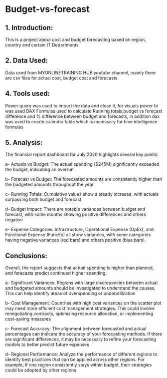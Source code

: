 # Budget-vs-forecast

## 1. Introduction:

This is a project about cost and budget forecasting based on region, country and certain IT Departments

## 2. Data Used:

Data used from MYONLINETRAINING HUB youtube channel, mainly there are csv files for actual cost, budget cost and forecasts

## 4. Tools used:

Power query was used to import the data and clean it, for visuals power bi was used
DAX Formulas used to calculate Running totals,budget vs forecast difference and % difference between budget and forecasts, 
in addition dax was used to create calendar table which is necessary for time intelligence formulas 

## 5. Analysis:

The financial report dashboard for July 2020 highlights several key points:

a- Actuals vs Budget: The actual spending ($245M) significantly exceeded the budget, indicating an overrun

b- Forecast vs Budget: The forecasted amounts are consistently higher than the budgeted amounts throughout the year

c- Running Totals: Cumulative values show a steady increase, with actuals surpassing both budget and forecast

d- Budget Impact: There are notable variances between budget and forecast, with some months showing positive differences and others negative

e- Expense Categories: Infrastructure, Operational Expense (OpEx), and Functional Expense (FuncEx) all show variances, with some categories having negative variances (red bars) and others positive (blue bars).

## Conclusions:

Overall, the report suggests that actual spending is higher than planned, and forecasts predict continued higher spending. 

a- Significant Variances: Regions with large discrepancies between actual and budgeted amounts should be investigated to understand the causes. This can help identify areas of overspending or underutilization

b- Cost Management: Countries with high cost variances on the scatter plot may need more efficient cost management strategies. This could involve renegotiating contracts, optimizing resource allocation, or implementing cost-saving measures

c- Forecast Accuracy: The alignment between forecasted and actual percentages can indicate the accuracy of your forecasting methods. If there are significant differences, it may be necessary to refine your forecasting models to better predict future expenses

d- Regional Performance: Analyze the performance of different regions to identify best practices that can be applied across other regions. For example, if one region consistently stays within budget, their strategies could be adopted by other regions


